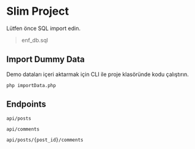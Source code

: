 # Slim Project

Lütfen önce SQL import edin.

> enf_db.sql

## Import Dummy Data 

Demo dataları içeri aktarmak için CLI ile proje klasöründe kodu çalıştırın.

    php importData.php

## Endpoints

    api/posts

    api/comments

    api/posts/{post_id}/comments

